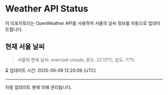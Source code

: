 
# Weather API Status

이 리포지토리는 OpenWeather API를 사용하여 서울의 날씨 정보를 자동으로 업데이트합니다.

## 현재 서울 날씨
> 서울의 현재 날씨: overcast clouds, 온도: 22.13°C, 습도: 77%

⏳ 업데이트 시간: 2025-09-09 12:20:09 (UTC)

---
자동 업데이트 봇에 의해 관리됩니다.
